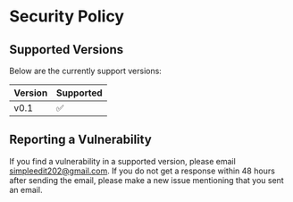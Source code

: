 # Security Policy

## Supported Versions

Below are the currently support versions:

| Version | Supported          |
| ------- | ------------------ |
| v0.1    | :white_check_mark: |

## Reporting a Vulnerability

If you find a vulnerability in a supported version, please email simpleedit202@gmail.com. If you do not get a response within 48 hours after sending the email, please make a new issue mentioning that you sent an email.
